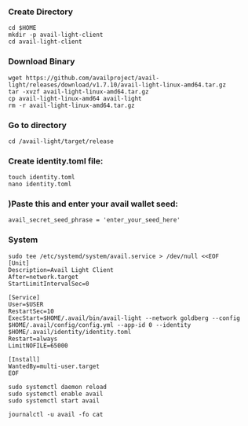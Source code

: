 ### Create Directory
```
cd $HOME
mkdir -p avail-light-client
cd avail-light-client
```
### Download Binary
```
wget https://github.com/availproject/avail-light/releases/download/v1.7.10/avail-light-linux-amd64.tar.gz
tar -xvzf avail-light-linux-amd64.tar.gz
cp avail-light-linux-amd64 avail-light
rm -r avail-light-linux-amd64.tar.gz
```
### Go to directory
```
cd /avail-light/target/release
```
### Create identity.toml file:
```
touch identity.toml
nano identity.toml
```
### )Paste this and enter your avail wallet seed:
```
avail_secret_seed_phrase = 'enter_your_seed_here'
```
### System
```
sudo tee /etc/systemd/system/avail.service > /dev/null <<EOF
[Unit]
Description=Avail Light Client
After=network.target
StartLimitIntervalSec=0

[Service]
User=$USER
RestartSec=10
ExecStart=$HOME/.avail/bin/avail-light --network goldberg --config $HOME/.avail/config/config.yml --app-id 0 --identity $HOME/.avail/identity/identity.toml
Restart=always
LimitNOFILE=65000

[Install]
WantedBy=multi-user.target
EOF
```
```
sudo systemctl daemon reload
sudo systemctl enable avail
sudo systemctl start avail
```
```
journalctl -u avail -fo cat
```
